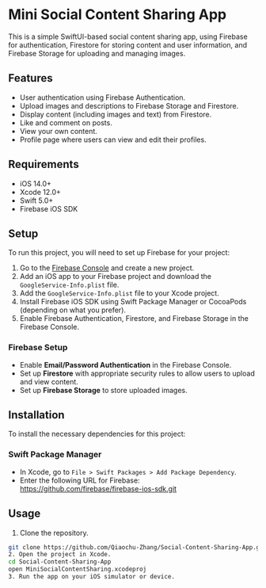 # Mini Social Content Sharing App

This is a simple SwiftUI-based social content sharing app, using Firebase for authentication, Firestore for storing content and user information, and Firebase Storage for uploading and managing images.

## Features
- User authentication using Firebase Authentication.
- Upload images and descriptions to Firebase Storage and Firestore.
- Display content (including images and text) from Firestore.
- Like and comment on posts.
- View your own content.
- Profile page where users can view and edit their profiles.

## Requirements
- iOS 14.0+
- Xcode 12.0+
- Swift 5.0+
- Firebase iOS SDK

## Setup
To run this project, you will need to set up Firebase for your project:

1. Go to the [Firebase Console](https://console.firebase.google.com/) and create a new project.
2. Add an iOS app to your Firebase project and download the `GoogleService-Info.plist` file.
3. Add the `GoogleService-Info.plist` file to your Xcode project.
4. Install Firebase iOS SDK using Swift Package Manager or CocoaPods (depending on what you prefer).
5. Enable Firebase Authentication, Firestore, and Firebase Storage in the Firebase Console.

### Firebase Setup
- Enable **Email/Password Authentication** in the Firebase Console.
- Set up **Firestore** with appropriate security rules to allow users to upload and view content.
- Set up **Firebase Storage** to store uploaded images.

## Installation
To install the necessary dependencies for this project:

### Swift Package Manager
- In Xcode, go to `File > Swift Packages > Add Package Dependency`.
- Enter the following URL for Firebase:
https://github.com/firebase/firebase-ios-sdk.git

## Usage
1. Clone the repository.
 ```bash
 git clone https://github.com/Qiaochu-Zhang/Social-Content-Sharing-App.git
2. Open the project in Xcode.
cd Social-Content-Sharing-App
open MiniSocialContentSharing.xcodeproj
3. Run the app on your iOS simulator or device.


